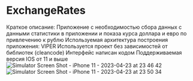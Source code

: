 # ExchangeRates
Краткое описание:
Приложение с необходимостью сбора данных с данными статистики в приложении и показа курса доллара и евро по привлечению к рублю
Используемая архитектура построения приложения: VIPER
Используется проект без зависимостей от библиотек (cleancode)
Интерфейс написан кодом
Поддерживаемая версия IOS от 11 и выше
![Simulator Screen Shot - iPhone 11 - 2023-04-23 at 23 46 42](https://user-images.githubusercontent.com/94930706/233865607-74ac7225-7dd5-4608-879a-97576043d740.png)
![Simulator Screen Shot - iPhone 11 - 2023-04-23 at 23 50 34](https://user-images.githubusercontent.com/94930706/233865612-191a8400-61a6-45f9-bcdf-763bcd7e86c4.png)
